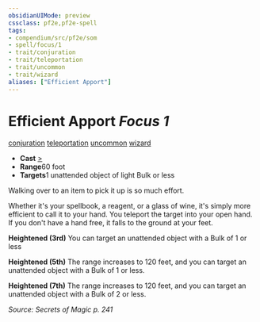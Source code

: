 ```yaml
---
obsidianUIMode: preview
cssclass: pf2e,pf2e-spell
tags:
- compendium/src/pf2e/som
- spell/focus/1
- trait/conjuration
- trait/teleportation
- trait/uncommon
- trait/wizard
aliases: ["Efficient Apport"]
---
```

# Efficient Apport *Focus 1*   
[conjuration](rules/traits/conjuration.md)  [teleportation](rules/traits/teleportation.md)  [uncommon](rules/traits/uncommon.md)  [wizard](rules/traits/wizard.md)  

- **Cast** [>](rules/core-rulebook/chapter-9-playing-the-game.md#Actions "Single Action") 
- **Range**60 foot
- **Targets**1 unattended object of light Bulk or less

Walking over to an item to pick it up is so much effort.

Whether it's your spellbook, a reagent, or a glass of wine, it's simply more efficient to call it to your hand. You teleport the target into your open hand. If you don't have a hand free, it falls to the ground at your feet.

**Heightened (3rd)** You can target an unattended object with a Bulk of 1 or less

**Heightened (5th)** The range increases to 120 feet, and you can target an unattended object with a Bulk of 1 or less.

**Heightened (7th)** The range increases to 120 feet, and you can target an unattended object with a Bulk of 2 or less.

*Source: Secrets of Magic p. 241*